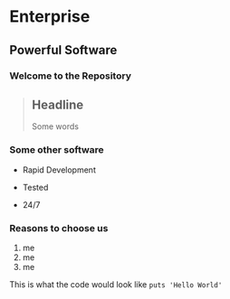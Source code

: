 Enterprise
==========

Powerful Software
-----------------

### Welcome to the Repository

> ## Headline
>
> Some words

### Some other software
* Rapid Development
+ Tested
- 24/7

### Reasons to choose us
1. me
2. me
3. me

This is what the code would look like `puts 'Hello World'`